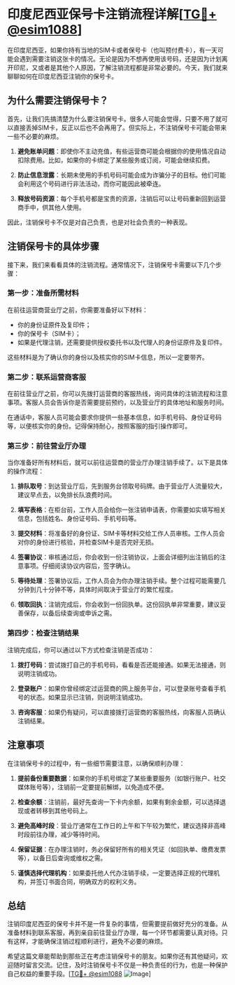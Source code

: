 # 印度尼西亚保号卡注销流程详解[[TG💪+ @esim1088](https://t.me/s/esim1088)]

在印度尼西亚，如果你持有当地的SIM卡或者保号卡（也叫预付费卡），有一天可能会遇到需要注销这张卡的情况。无论是因为不想再使用该号码，还是因为计划离开印尼，又或者是其他个人原因，了解注销流程都是非常必要的。今天，我们就来聊聊如何在印度尼西亚注销你的保号卡。

## 为什么需要注销保号卡？

首先，让我们先搞清楚为什么要注销保号卡。很多人可能会觉得，只要不用了就可以直接丢掉SIM卡，反正以后也不会再用了。但实际上，不注销保号卡可能会带来一些不必要的麻烦。

1. **避免账单问题**：即使你不主动充值，有些运营商可能会根据你的使用情况自动扣除费用。比如，如果你的卡绑定了某些服务或订阅，可能会继续扣费。
   
2. **防止信息泄露**：长期未使用的手机号码可能会成为诈骗分子的目标。他们可能会利用这个号码进行非法活动，而你可能因此被牵连。

3. **释放号码资源**：每个手机号都是宝贵的资源，注销后可以让号码重新回到运营商手中，供其他人使用。

因此，注销保号卡不仅是对自己负责，也是对社会负责的一种表现。

## 注销保号卡的具体步骤

接下来，我们来看看具体的注销流程。通常情况下，注销保号卡需要以下几个步骤：

### 第一步：准备所需材料

在前往运营商营业厅之前，你需要准备好以下材料：
- 你的身份证原件及复印件；
- 你的保号卡（SIM卡）；
- 如果是代理注销，还需要提供授权委托书以及代理人的身份证原件及复印件。

这些材料是为了确认你的身份以及核实你的SIM卡信息，所以一定要带齐。

### 第二步：联系运营商客服

在前往营业厅之前，你可以先拨打运营商的客服热线，询问具体的注销流程和注意事项。客服人员会告诉你是否需要提前预约，以及营业厅的具体地址和服务时间。

在通话中，客服人员可能会要求你提供一些基本信息，如手机号码、身份证号码等，以便核实你的身份。记得保持耐心，按照客服的指引操作即可。

### 第三步：前往营业厅办理

当你准备好所有材料后，就可以前往运营商的营业厅办理注销手续了。以下是具体的操作流程：

1. **排队取号**：到达营业厅后，先到服务台领取号码牌。由于营业厅人流量较大，建议早点去，以免排长队浪费时间。

2. **填写表格**：在柜台前，工作人员会给你一张注销申请表，你需要如实填写相关信息，包括姓名、身份证号码、手机号码等。

3. **提交材料**：将准备好的身份证、SIM卡等材料交给工作人员审核。工作人员会对你的身份进行核验，并检查SIM卡是否完好无损。

4. **签署协议**：审核通过后，你会收到一份注销协议，上面会详细列出注销后的注意事项。仔细阅读协议内容后，签字确认。

5. **等待处理**：签署协议后，工作人员会为你办理注销手续。整个过程可能需要几分钟到几十分钟不等，具体时间取决于营业厅的繁忙程度。

6. **领取回执**：注销完成后，你会收到一份回执单。这份回执单非常重要，建议妥善保存，以备后续查询或申诉之需。

### 第四步：检查注销结果

注销完成后，你可以通过以下方式检查注销是否成功：

1. **拨打号码**：尝试拨打自己的手机号码，看看是否还能接通。如果无法接通，则说明注销成功。

2. **登录账户**：如果你曾经绑定过运营商的网上服务平台，可以登录账号查看手机号的状态。如果显示已注销，则说明注销成功。

3. **咨询客服**：如果仍有疑问，可以直接拨打运营商的客服热线，向客服人员确认注销结果。

## 注意事项

在注销保号卡的过程中，有一些细节需要注意，以确保顺利办理：

1. **提前备份重要数据**：如果你的手机号绑定了某些重要服务（如银行账户、社交媒体账号等），注销前一定要提前解绑，以免造成不便。

2. **检查余额**：注销前，最好先查询一下卡内余额，如果有剩余金额，可以选择退现或者转移到其他号码上。

3. **避免高峰时段**：营业厅通常在工作日的上午和下午较为繁忙，建议选择非高峰时段前往办理，减少等待时间。

4. **保留证据**：在办理注销时，务必保留好所有的相关凭证（如回执单、缴费发票等），以备日后查询或维权之需。

5. **谨慎选择代理机构**：如果委托他人代办注销手续，一定要选择正规的代理机构，并签订书面合同，明确双方的权利义务。

## 总结

注销印度尼西亚的保号卡并不是一件复杂的事情，但需要提前做好充分的准备。从准备材料到联系客服，再到亲自前往营业厅办理，每一个环节都需要认真对待。只有这样，才能确保注销过程顺利进行，避免不必要的麻烦。

希望这篇文章能帮助到那些正在考虑注销保号卡的朋友。如果你还有其他疑问，欢迎随时留言交流。记住，及时注销保号卡不仅是一种负责任的行为，也是一种保护自己权益的重要手段。[[TG💪+ @esim1088](https://t.me/s/esim1088) ![Image](https://i.postimg.cc/4NQfJmqS/Snipaste-2025-05-13-00-14-12.png)]